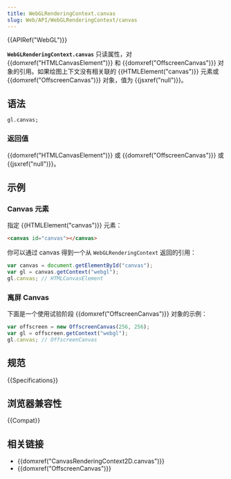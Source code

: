 ```yaml
---
title: WebGLRenderingContext.canvas
slug: Web/API/WebGLRenderingContext/canvas
---
```


{{APIRef("WebGL")}}

**`WebGLRenderingContext.canvas`** 只读属性，对 {{domxref("HTMLCanvasElement")}} 和 {{domxref("OffscreenCanvas")}} 对象的引用。如果绘图上下文没有相关联的 {{HTMLElement("canvas")}} 元素或 {{domxref("OffscreenCanvas")}} 对象，值为 {{jsxref("null")}}。

## 语法

```plain
gl.canvas;
```

### 返回值

{{domxref("HTMLCanvasElement")}} 或 {{domxref("OffscreenCanvas")}} 或 {{jsxref("null")}}。

## 示例

### Canvas 元素

指定 {{HTMLElement("canvas")}} 元素：

```html
<canvas id="canvas"></canvas>
```

你可以通过 canvas 得到一个从 `WebGLRenderingContext` 返回的引用：

```js
var canvas = document.getElementById("canvas");
var gl = canvas.getContext("webgl");
gl.canvas; // HTMLCanvasElement
```

### 离屏 Canvas

下面是一个使用试验阶段 {{domxref("OffscreenCanvas")}} 对象的示例：

```js
var offscreen = new OffscreenCanvas(256, 256);
var gl = offscreen.getContext("webgl");
gl.canvas; // OffscreenCanvas
```

## 规范

{{Specifications}}

## 浏览器兼容性

{{Compat}}

## 相关链接

- {{domxref("CanvasRenderingContext2D.canvas")}}
- {{domxref("OffscreenCanvas")}}
